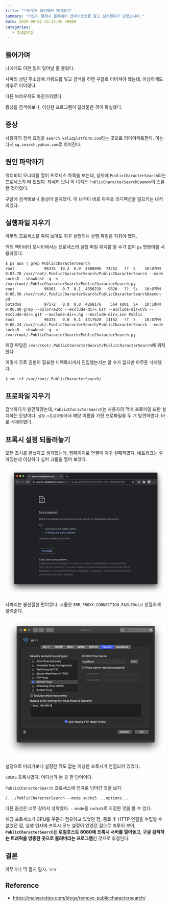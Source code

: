 ```yaml
---
title: "브라우저 하이재커 제거하기"
summary: "어도비 플래시 플레이어 업데이트인줄 알고 설치했다가 당했습니다."
date: 2020-09-02 22:23:20 +0900
categories:
   - digging
---
```


## 들어가며

나에게도 이런 일이 일어날 줄 몰랐다.

사파리 상단 주소창에 키워드를 넣고 검색을 하면 구글로 이어져야 했는데, 이상하게도 야후로 이어졌다.

다른 브라우저도 마찬가지였다.

증상을 검색해보니, 이상한 프로그램이 달라붙은 것이 확실했다.

## 증상

사용자의 검색 요청을 `search.validplatform.com`라는 곳으로 리다이렉트한다. 이는 다시 `sg.search.yahoo.com`로 이어진다.

## 원인 파악하기

액티비티 모니터를 열어 프로세스 목록을 보는데, 상위에 `PublicCharacterSearch`라는 프로세스가 떠 있었다. 자세히 보니 이 녀석은 `PublicCharacterSearchDaemon`이 스폰한 것이었다.

구글에 검색해보니 증상이 일치했다. 이 녀석이 바로 야후로 리디렉션을 일으키는 녀석이었다.

## 실행파일 지우기

아무리 프로세스를 죽여 보아도 자꾸 실행되니 실행 파일을 지워야 했다.

맥의 액티비티 모니터에서는 프로세스의 실행 파일 위치를 알 수가 없어 `ps` 명령어를 사용하였다.

~~~
$ ps aux | grep PublicCharacterSearch                             
root             96376  10.2  0.9  4608096  74252   ??  S    10:07PM   0:07.70 /var/root/.PublicCharacterSearch/PublicCharacterSearch --mode socks5 --showhost -q -s /var/root/.PublicCharacterSearch/PublicCharacterSearch.py
root             96361   0.7  0.1  4350228   9820   ??  Ss   10:07PM   0:00.56 /var/root/.PublicCharacterSearch/PublicCharacterSearchDaemon pd
potados          97572   0.0  0.0  4268176    564 s001  S+   10:10PM   0:00.00 grep --color=auto --exclude-dir=.bzr --exclude-dir=CVS --exclude-dir=.git --exclude-dir=.hg --exclude-dir=.svn Public
root             96374   0.0  0.1  4317620  11152   ??  S    10:07PM   0:00.24 /var/root/.PublicCharacterSearch/PublicCharacterSearch --mode socks5 --showhost -q -s /var/root/.PublicCharacterSearch/PublicCharacterSearch.py
~~~

해당 파일은 `/var/root/.PublicCharacterSearch/PublicCharacterSearch`에 위치한다.

어떻게 루트 권한이 필요한 디렉토리까지 진입했는지는 알 수가 없지만 아무튼 삭제했다.

~~~
$ rm -rf /var/root/.PublicCharacterSearch/
~~~

## 프로파일 지우기

검색하다가 발견하였는데, `PublicCharacterSearch`는 사용자의 맥에 프로파일 또한 설치하는 모양이다. `설정->프로파일`에서 해당 이름을 가진 프로파일을 두 개 발견하였다. 바로 삭제하였다.

## 프록시 설정 되돌려놓기

모든 조치를 끝냈다고 생각했는데, 웹페이지로 연결에 자꾸 실패하였다. 네트워크는 살아있는데 이상하다 싶어 크롬을 열어 보았다.

![chrome-for-the-win.png](/assets/images/chrome-for-the-win.png)

사파리는 불친절한 편이었다. 크롬은 `ERR_PROXY_CONNECTION_FAILED`라고 친절하게 알려준다.

![proxy-setting.png](/assets/images/proxy-setting.png)

설정으로 따라가보니 설정한 적도 없는 이상한 프록시가 연결되어 있었다.

`SOCKS` 프록시였다. 어디선가 본 듯 한 단어이다.

`PublicCharacterSearch` 프로세스에 인자로 넘어간 것을 보자.

~~~
/.../PublicCharacterSearch --mode socks5 ...options...
~~~

다른 옵션은 너무 길어서 생략했다. `--mode`를 `socks5`로 지정한 것을 볼 수 있다.

해당 프로세스가 CPU를 꾸준히 점유하고 있었던 점, 종료 후 HTTP 연결을 수립할 수 없었던 점, 실행 인자에 프록시 모드 설정이 있었던 점으로 미루어 보아, **`PublicCharacterSearch`는 로컬호스트 8080에 프록시 서버를 열어놓고, 구글 검색하는 트래픽을 엉뚱한 곳으로 돌려버리는 프로그램**인 것으로 추정된다.

## 결론

아무거나 막 깔지 말자. ㅠㅠ

## Reference

- https://malwaretips.com/blogs/remove-publiccharactersearch/
